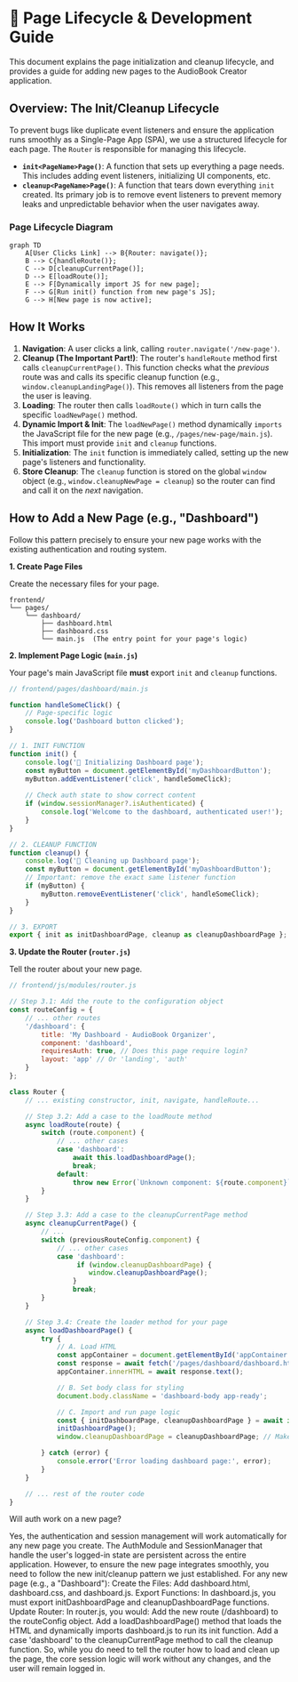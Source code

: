 # 📄 Page Lifecycle & Development Guide

This document explains the page initialization and cleanup lifecycle, and provides a guide for adding new pages to the AudioBook Creator application.

## Overview: The Init/Cleanup Lifecycle

To prevent bugs like duplicate event listeners and ensure the application runs smoothly as a Single-Page App (SPA), we use a structured lifecycle for each page. The `Router` is responsible for managing this lifecycle.

-   **`init<PageName>Page()`**: A function that sets up everything a page needs. This includes adding event listeners, initializing UI components, etc.
-   **`cleanup<PageName>Page()`**: A function that tears down everything `init` created. Its primary job is to remove event listeners to prevent memory leaks and unpredictable behavior when the user navigates away.

### Page Lifecycle Diagram

```mermaid
graph TD
    A[User Clicks Link] --> B{Router: navigate()};
    B --> C{handleRoute()};
    C --> D[cleanupCurrentPage()];
    D --> E[loadRoute()];
    E --> F[Dynamically import JS for new page];
    F --> G[Run init() function from new page's JS];
    G --> H[New page is now active];
```

## How It Works

1.  **Navigation**: A user clicks a link, calling `router.navigate('/new-page')`.
2.  **Cleanup (The Important Part!)**: The router's `handleRoute` method first calls `cleanupCurrentPage()`. This function checks what the *previous* route was and calls its specific cleanup function (e.g., `window.cleanupLandingPage()`). This removes all listeners from the page the user is leaving.
3.  **Loading**: The router then calls `loadRoute()` which in turn calls the specific `loadNewPage()` method.
4.  **Dynamic Import & Init**: The `loadNewPage()` method dynamically `imports` the JavaScript file for the new page (e.g., `/pages/new-page/main.js`). This import must provide `init` and `cleanup` functions.
5.  **Initialization**: The `init` function is immediately called, setting up the new page's listeners and functionality.
6.  **Store Cleanup**: The `cleanup` function is stored on the global `window` object (e.g., `window.cleanupNewPage = cleanup`) so the router can find and call it on the *next* navigation.

## How to Add a New Page (e.g., "Dashboard")

Follow this pattern precisely to ensure your new page works with the existing authentication and routing system.

**1. Create Page Files**

Create the necessary files for your page.

```
frontend/
└── pages/
    └── dashboard/
        ├── dashboard.html
        ├── dashboard.css
        └── main.js  (The entry point for your page's logic)
```

**2. Implement Page Logic (`main.js`)**

Your page's main JavaScript file **must** export `init` and `cleanup` functions.

```javascript
// frontend/pages/dashboard/main.js

function handleSomeClick() {
    // Page-specific logic
    console.log('Dashboard button clicked');
}

// 1. INIT FUNCTION
function init() {
    console.log('🚀 Initializing Dashboard page');
    const myButton = document.getElementById('myDashboardButton');
    myButton.addEventListener('click', handleSomeClick);
    
    // Check auth state to show correct content
    if (window.sessionManager?.isAuthenticated) {
        console.log('Welcome to the dashboard, authenticated user!');
    }
}

// 2. CLEANUP FUNCTION
function cleanup() {
    console.log('🧹 Cleaning up Dashboard page');
    const myButton = document.getElementById('myDashboardButton');
    // Important: remove the exact same listener function
    if (myButton) {
        myButton.removeEventListener('click', handleSomeClick);
    }
}

// 3. EXPORT
export { init as initDashboardPage, cleanup as cleanupDashboardPage };
```

**3. Update the Router (`router.js`)**

Tell the router about your new page.

```javascript
// frontend/js/modules/router.js

// Step 3.1: Add the route to the configuration object
const routeConfig = {
    // ... other routes
    '/dashboard': {
        title: 'My Dashboard - AudioBook Organizer',
        component: 'dashboard',
        requiresAuth: true, // Does this page require login?
        layout: 'app' // Or 'landing', 'auth'
    }
};

class Router {
    // ... existing constructor, init, navigate, handleRoute...

    // Step 3.2: Add a case to the loadRoute method
    async loadRoute(route) {
        switch (route.component) {
            // ... other cases
            case 'dashboard':
                await this.loadDashboardPage();
                break;
            default:
                throw new Error(`Unknown component: ${route.component}`);
        }
    }

    // Step 3.3: Add a case to the cleanupCurrentPage method
    async cleanupCurrentPage() {
        // ...
        switch (previousRouteConfig.component) {
            // ... other cases
            case 'dashboard':
                 if (window.cleanupDashboardPage) {
                    window.cleanupDashboardPage();
                }
                break;
        }
    }

    // Step 3.4: Create the loader method for your page
    async loadDashboardPage() {
        try {
            // A. Load HTML
            const appContainer = document.getElementById('appContainer');
            const response = await fetch('/pages/dashboard/dashboard.html');
            appContainer.innerHTML = await response.text();

            // B. Set body class for styling
            document.body.className = 'dashboard-body app-ready';

            // C. Import and run page logic
            const { initDashboardPage, cleanupDashboardPage } = await import('/pages/dashboard/main.js');
            initDashboardPage();
            window.cleanupDashboardPage = cleanupDashboardPage; // Make cleanup available for next navigation

        } catch (error) {
            console.error('Error loading dashboard page:', error);
        }
    }

    // ... rest of the router code
}
``` 


Will auth work on a new page?

Yes, the authentication and session management will work automatically for any new page you create. The AuthModule and SessionManager that handle the user's logged-in state are persistent across the entire application.
However, to ensure the new page integrates smoothly, you need to follow the new init/cleanup pattern we just established. For any new page (e.g., a "Dashboard"):
Create the Files: Add dashboard.html, dashboard.css, and dashboard.js.
Export Functions: In dashboard.js, you must export initDashboardPage and cleanupDashboardPage functions.
Update Router: In router.js, you would:
Add the new route (/dashboard) to the routeConfig object.
Add a loadDashboardPage() method that loads the HTML and dynamically imports dashboard.js to run its init function.
Add a case 'dashboard' to the cleanupCurrentPage method to call the cleanup function.
So, while you do need to tell the router how to load and clean up the page, the core session logic will work without any changes, and the user will remain logged in.

